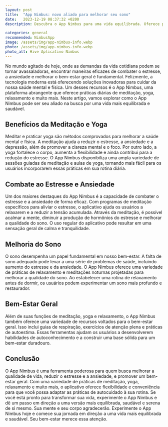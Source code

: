 ```yaml
---
layout: post
title:  "App Nimbus: novo aliado para melhorar seu sono"
date:   2023-12-19 08:37:32 +0200
description: Descubra o App Nimbus para uma vida equilibrada. Oferece práticas de meditação, yoga e relaxamento para reduzir estresse, ansiedade e melhorar o sono. Transforme seu bem-estar hoje

categories: general
recommended: NimbusApp
image: /assets/img/app-nimbus-info.webp
photo: /assets/img/app-nimbus-info.webp
photo_alt: Hive Aplicativo Nimbus
---
```


No mundo agitado de hoje, onde as demandas da vida cotidiana podem se tornar avassaladoras, encontrar maneiras eficazes
de combater o estresse, a ansiedade e melhorar o bem-estar geral é fundamental. Felizmente, a tecnologia moderna está
oferecendo soluções inovadoras para cuidar da nossa saúde mental e física. Um desses recursos é o App Nimbus, uma plataforma
abrangente que oferece práticas diárias de meditação, yoga, relaxamento e muito mais. Neste artigo, vamos explorar
como o App Nimbus pode ser seu aliado na busca por uma vida mais equilibrada e saudável.

## Benefícios da Meditação e Yoga
Meditar e praticar yoga são métodos comprovados para melhorar a saúde mental e física. A meditação ajuda a reduzir o
estresse, a ansiedade e a depressão, além de promover a clareza mental e o foco. Por outro lado, a yoga fortalece o corpo,
aumenta a flexibilidade e ainda contribui para a redução do estresse.
O App Nimbus disponibiliza uma ampla variedade de sessões guiadas de meditação e aulas de yoga, tornando mais fácil para
os usuários incorporarem essas práticas em sua rotina diária.

## Combate ao Estresse e Ansiedade
Um dos maiores destaques do App Nimbus é a capacidade de combater o estresse e a ansiedade de forma eficaz. 
Com programas de meditação específicos para aliviar o estresse, o aplicativo ajuda os usuários a relaxarem e a reduzir a tensão acumulada. 
Através da meditação, é possível acalmar a mente, diminuir a produção de hormônios do estresse e melhorar a qualidade do sono. 
O uso regular do aplicativo pode resultar em uma sensação geral de calma e tranquilidade.

## Melhoria do Sono
O sono desempenha um papel fundamental em nosso bem-estar. A falta de sono adequado pode levar a uma série de problemas 
de saúde, incluindo aumento do estresse e da ansiedade. O App Nimbus oferece uma variedade de práticas de relaxamento 
e meditações noturnas projetadas para melhorar a qualidade do sono. Ao estabelecer uma rotina de relaxamento antes de 
dormir, os usuários podem experimentar um sono mais profundo e restaurador.

## Bem-Estar Geral
Além de suas funções de meditação, yoga e relaxamento, o App Nimbus também oferece uma variedade de recursos voltados para
o bem-estar geral. Isso inclui guias de respiração, exercícios de atenção plena e práticas de autoestima. 
Essas ferramentas ajudam os usuários a desenvolverem habilidades de autoconhecimento e a construir uma base sólida para um bem-estar duradouro.

## Conclusão
O App Nimbus é uma ferramenta poderosa para quem busca melhorar a qualidade de vida, reduzir o estresse e a ansiedade, 
e promover um bem-estar geral. Com uma variedade de práticas de meditação, yoga, relaxamento e muito mais, o aplicativo 
oferece flexibilidade e conveniência para que você possa adaptar as práticas de autocuidado à sua rotina. 
Se você está pronto para transformar sua vida, experimente o App Nimbus e dê um passo em direção a uma versão mais equilibrada, 
saudável e serena de si mesmo. Sua mente e seu corpo agradecerão.
Experimente o App Nimbus hoje e comece sua jornada em direção a uma vida mais equilibrada e saudável. Seu bem-estar merece essa atenção.

